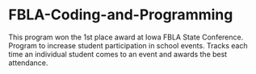 # FBLA-Coding-and-Programming
This program won the 1st place award at Iowa FBLA State Conference. Program to increase student participation in school events. Tracks each time an individual student comes to an event and awards the best attendance.
